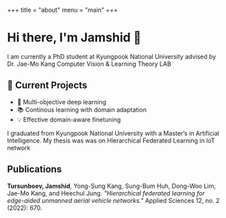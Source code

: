 +++
title = "about"
menu = "main"
+++
# Hi there, I'm Jamshid 👋

I am currently a PhD student at Kyungpook National University advised by Dr. Jae-Mo Kang Computer Vision & Learning Theory LAB

## 🚀 Current Projects
- 🤖 Multi-objective deep learning
- 📚 Continous learning with domain adaptation
- 💡 Effective domain-aware finetuning

I graduated from Kyungpook National University with a Master’s in Artificial Intelligence. My thesis was was on Hierarchical Federated Learning in IoT network

## Publications
**Tursunboev, Jamshid**, Yong-Sung Kang, Sung-Bum Huh, Dong-Woo Lim, Jae-Mo Kang, and Heechul Jung. *"Hierarchical federated learning for edge-aided unmanned aerial vehicle networks."* Applied Sciences 12, no. 2 (2022): 670.


